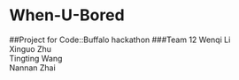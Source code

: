 # When-U-Bored
##Project for Code::Buffalo hackathon
###Team 12
Wenqi Li<br>
Xinguo Zhu<br>
Tingting Wang<br>
Nannan Zhai<br>
